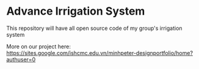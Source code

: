# Advance Irrigation System
This repository will have all open source code of my group's irrigation system

More on our project here: 
https://sites.google.com/ishcmc.edu.vn/minhpeter-designportfolio/home?authuser=0 
